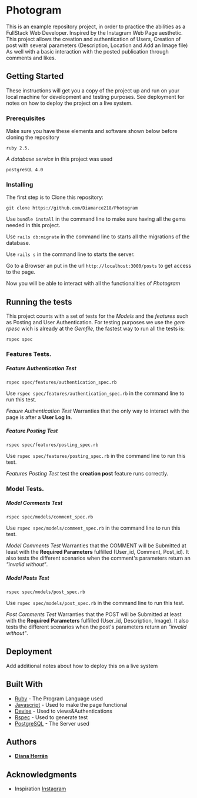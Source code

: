 # Photogram

This is an example repository project, in order to practice the abilities as a FullStack Web Developer. Inspired by the Instagram Web Page aesthetic. This project allows the creation and authentication of Users, Creation of post with several parameters (Description, Location and Add an Image file) As well with a basic interaction with the posted publication through comments and likes.

## Getting Started

These instructions will get you a copy of the project up and run on your local machine for development and testing purposes. See deployment for notes on how to deploy the project on a live system.

### Prerequisites

Make sure you have these elements and software shown below before cloning the repository

```
ruby 2.5.
```
*A database service* in this project was used
```
postgreSQL 4.0
```

### Installing

The first step is to Clone this repository:

```
git clone https://github.com/Diamarce218/Photogram
```

Use `bundle install` in the command line to make sure having all the gems needed in this project.

Use `rails db:migrate` in the command line to starts all the migrations of the database.


Use `rails s`  in the command line to starts the server.

Go to a Browser an put in the url `http://localhost:3000/posts` to get access to the page.

Now you will be able to interact with all the functionalities of *Photogram*


## Running the tests

This project counts with a set of tests for the *Models* and the *features* such as Posting and User Authentication.
For testing purposes we use the *gem rpesc* wich is already at the *Gemfile*, the fastest way to run all the tests is:

```
rspec spec
```

### **Features Tests**. 

##### Feature Authentication Test
```
rspec spec/features/authentication_spec.rb
```

Use `rspec spec/features/authentication_spec.rb` in the command line to run this test.

*Feaure Authentication Test* Warranties that the only way to interact with the page is after a **User Log In**.

##### Feature Posting Test
```
rspec spec/features/posting_spec.rb
```

Use `rspec spec/features/posting_spec.rb` in the command line to run this test.

*Features Posting Test* test the **creation post** feature runs correctly.


### **Model Tests**. 

##### Model Comments Test
```
rspec spec/models/comment_spec.rb
```

Use `rspec spec/models/comment_spec.rb` in the command line to run this test.

*Model Comments Test* Warranties that the COMMENT will be Submitted at least with the **Required Parameters** fulfilled (User_id, Comment, Post_id). It also tests the different scenarios when the comment's parameters return an *"invalid without"*.

##### Model Posts Test
```
rspec spec/models/post_spec.rb
```

Use `rspec spec/models/post_spec.rb` in the command line to run this test.

*Post Comments Test* Warranties that the POST will be Submitted at least with the **Required Parameters** fulfilled (User_id, Description, Image). It also tests the different scenarios when the post's parameters return an *"invalid without"*.


## Deployment

Add additional notes about how to deploy this on a live system

## Built With

* [Ruby](https://www.ruby-lang.org/es/) - The Program Language used
* [Javascript](https://www.javascript.com/) - Used to make the page functional
* [Devise](https://github.com/plataformatec/devise) - Used to views&Authentications
* [Rspec](https://github.com/rspec/rspec-rails) - Used to generate test
* [PostgreSQL](https://www.postgresql.org/) - The Server used


## Authors

* [**Diana Herrán**](https://github.com/Diamarce218) 


## Acknowledgments

* Inspiration [Instagram](https://www.instagram.com/)
